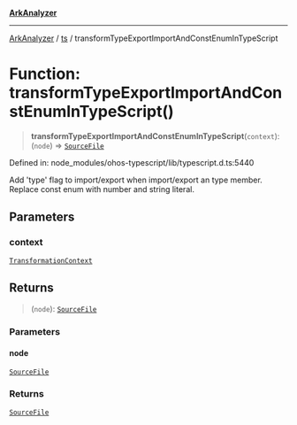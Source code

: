 [**ArkAnalyzer**](../../../../README.md)

***

[ArkAnalyzer](../../../../globals.md) / [ts](../README.md) / transformTypeExportImportAndConstEnumInTypeScript

# Function: transformTypeExportImportAndConstEnumInTypeScript()

> **transformTypeExportImportAndConstEnumInTypeScript**(`context`): (`node`) => [`SourceFile`](../interfaces/SourceFile.md)

Defined in: node\_modules/ohos-typescript/lib/typescript.d.ts:5440

Add 'type' flag to import/export when import/export an type member.
Replace const enum with number and string literal.

## Parameters

### context

[`TransformationContext`](../interfaces/TransformationContext.md)

## Returns

> (`node`): [`SourceFile`](../interfaces/SourceFile.md)

### Parameters

#### node

[`SourceFile`](../interfaces/SourceFile.md)

### Returns

[`SourceFile`](../interfaces/SourceFile.md)
